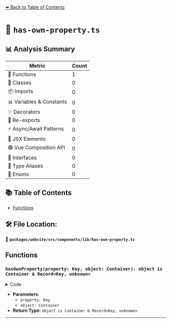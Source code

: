 [⬅️ Back to Table of Contents](../../../../../index.md)

# 📄 `has-own-property.ts`

## 📊 Analysis Summary

| Metric | Count |
|--------|-------|
| 🔧 Functions | 1 |
| 🧱 Classes | 0 |
| 📦 Imports | 0 |
| 📊 Variables & Constants | 0 |
| ✨ Decorators | 0 |
| 🔄 Re-exports | 0 |
| ⚡ Async/Await Patterns | 0 |
| 💠 JSX Elements | 0 |
| 🟢 Vue Composition API | 0 |
| 📐 Interfaces | 0 |
| 📑 Type Aliases | 0 |
| 🎯 Enums | 0 |

## 📚 Table of Contents

- [Functions](#functions)

## 🛠️ File Location:
📂 **`packages/website/src/components/lib/has-own-property.ts`**

## Functions

### `hasOwnProperty(property: Key, object: Container): object is Container & Record<Key, unknown>`

<details><summary>Code</summary>

```ts
export function hasOwnProperty<
  Container extends object,
  Key extends PropertyKey,
>(
  property: Key,
  object: Container,
): object is Container & Record<Key, unknown> {
  return property in object;
}
```
</details>

- **Parameters**:
  - `property: Key`
  - `object: Container`
- **Return Type**: `object is Container & Record<Key, unknown>`

---